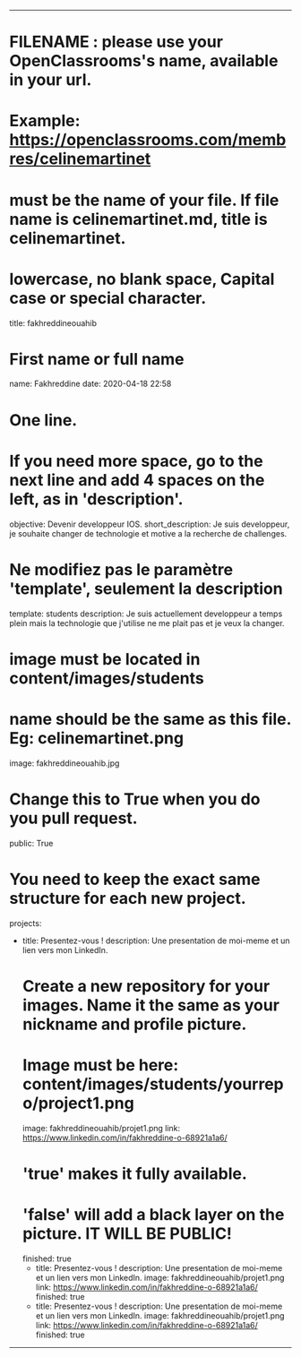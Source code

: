 ---

# FILENAME : please use your OpenClassrooms's name, available in your url.
# Example: https://openclassrooms.com/membres/celinemartinet
# must be the name of your file. If file name is celinemartinet.md, title is celinemartinet.
# lowercase, no blank space, Capital case or special character.
title: fakhreddineouahib

# First name or full name
name: Fakhreddine
date: 2020-04-18 22:58

# One line.
# If you need more space, go to the next line and add 4 spaces on the left, as in 'description'.
objective: Devenir developpeur IOS.
short_description: Je suis developpeur, je souhaite changer de technologie et motive a la recherche de challenges.

# Ne modifiez pas le paramètre 'template', seulement la description
template: students
description:
    Je suis actuellement developpeur a temps plein mais la technologie que j'utilise ne me plait pas et je veux la changer.

# image must be located in content/images/students
# name should be the same as this file. Eg: celinemartinet.png
image: fakhreddineouahib.jpg

# Change this to True when you do you pull request.
public: True

# You need to keep the exact same structure for each new project.
projects:
  - title: Presentez-vous !
    description: Une presentation de moi-meme et un lien vers mon LinkedIn.
    # Create a new repository for your images. Name it the same as your nickname and profile picture.
    # Image must be here: content/images/students/yourrepo/project1.png
    image: fakhreddineouahib/projet1.png
    link: https://www.linkedin.com/in/fakhreddine-o-68921a1a6/
    # 'true' makes it fully available.
    # 'false' will add a black layer on the picture. IT WILL BE PUBLIC!
    finished: true
    - title: Presentez-vous !
    description: Une presentation de moi-meme et un lien vers mon LinkedIn.
    image: fakhreddineouahib/projet1.png
    link: https://www.linkedin.com/in/fakhreddine-o-68921a1a6/
    finished: true
    - title: Presentez-vous !
    description: Une presentation de moi-meme et un lien vers mon LinkedIn.
    image: fakhreddineouahib/projet1.png
    link: https://www.linkedin.com/in/fakhreddine-o-68921a1a6/
    finished: true
---